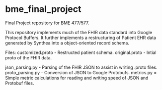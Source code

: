 # bme_final_project
Final Project repository for BME 477/577.

This repository implements much of the FHIR data standard into Google Protocol Buffers.
It further implements a restructuring of Patient EHR data generated by Synthea into a object-oriented record schema.

Files:
customized.proto - Restructed patient schema.
original.proto - Intial proto of the FHIR data.

json_parsing.py - Parsing of the FHIR JSON to assist in writing .proto files.
proto_parsing.py - Conversion of JSON to Google Protobufs.
metrics.py = Simple metric calculations for reading and writing speed of JSON and Protobuf files.
